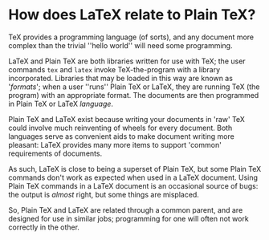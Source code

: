 # How does LaTeX relate to Plain TeX?

TeX provides a programming language (of sorts), and any document
more complex than the trivial ''hello world'' will need some
programming.

LaTeX and Plain TeX are both libraries written for use with
TeX; the user commands `tex` and `latex` invoke
TeX-the-program with a library incorporated.  Libraries that may be
loaded in this way are known as '_formats_'; when a user ''runs''
Plain TeX or LaTeX, they are running TeX (the program) with an
appropriate format.  The documents are then programmed in Plain TeX
or LaTeX _language_.

Plain TeX and LaTeX exist because writing your documents in 'raw'
TeX could involve much reinventing of wheels for every document.
Both languages serve as convenient aids to make document writing more
pleasant: LaTeX provides many more items to support 'common'
requirements of documents.

As such, LaTeX is close to being a superset of Plain TeX, but
some Plain TeX commands don't work as expected when used in a
LaTeX document.  Using Plain TeX commands in a LaTeX document
is an occasional source of bugs: the output is _almost_ right,
but some things are misplaced.

So, Plain TeX and LaTeX are related through a common parent, and
are designed for use in similar jobs; programming for one will often
not work correctly in the other.

